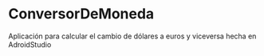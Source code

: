 # ConversorDeMoneda
Aplicación para calcular el cambio de dólares a euros y viceversa hecha en AdroidStudio
